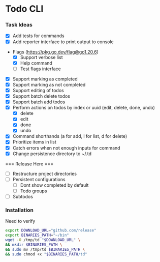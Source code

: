 # Todo CLI

### Task Ideas

- [x] Add tests for commands
- [x] Add reporter interface to print output to console
- Flags (https://pkg.go.dev/flag@go1.20.6)
    - [x] Support verbose list
    - [x] Help command
    - [ ] Test flags interface
- [x] Support marking as completed
- [x] Support marking as not completed
- [x] Support editing of todos
- [x] Support batch delete todos
- [x] Support batch add todos
- [x] Perform actions on todos by index or uuid (edit, delete, done, undo)
    - [x] delete
    - [x] edit
    - [x] done
    - [x] undo
- [x] Command shorthands (a for add, l for list, d for delete)
- [x] Prioritize items in list
- [x] Catch errors when not enough inputs for command
- [x] Change persistence directory to ~/.td

=== Release Here ===

- [ ] Restructure project directories
- [ ] Persistent configurations
    - [ ] Dont show completed by default
    - [ ] Todo groups
- [ ] Subtodos

### Installation

Need to verify

```bash
export DOWNLOAD_URL="github.com/release"
export BINARIES_PATH="~/bin"
wget -O /tmp/td "$DOWNLOAD_URL" \
&& mkdir $BINARIES_PATH \
&& sudo mv /tmp/td $BINARIES_PATH \
&& sudo chmod +x "$BINARIES_PATH/td"
```
